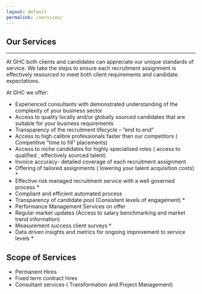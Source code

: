```yaml
---
layout: default
permalink: /services/
---
```


## Our Services
---
At GHC both clients and candidates can appreciate our unique standards of service. We take the steps to ensure each recruitment assignment is effectively resourced to meet both client requirements and candidate expectations.

At GHC we offer:

  - Experienced consultants with demonstrated understanding of the complexity of your business sector
  - Access to quality locally and/or globally sourced candidates that are suitable for your business requirements
  - Transparency of the recruitment lifecycle – ”end to end”
  - Access to high calibre professionals faster than our competitors ( Competitive “time to fill” placements) 
  - Access to niche candidates for highly specialised roles ( access to qualified , effectively sourced  talent) 
  - Invoice accuracy- detailed coverage of each recruitment assignment
  - Offering of tailored assignments ( lowering your talent acquisition costs) *
  - Effective risk managed recruitment service with a well governed process *
  - Compliant and efficient automated process
  - Transparency of candidate pool (Consistent levels of engagement) *
  - Performance Management Services on offer
  - Regular market updates (Access to salary benchmarking and market trend information)
  - Measurement success client surveys *
  - Data driven insights and metrics for ongoing improvement to service levels *

<div class = "services-scope">
  <h2>Scope of Services</h2>
  <ul>
    <li>Permanent Hires</li>
    <li>Fixed term contract hires</li>
    <li>Consultant services ( Transformation and Project Management)</li>
  </ul>
</div>